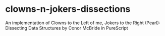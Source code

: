 # clowns-n-jokers-dissections
An implementation of Clowns to the Left of me, Jokers to the Right (Pearl): Dissecting Data Structures by Conor McBride in PureScript
